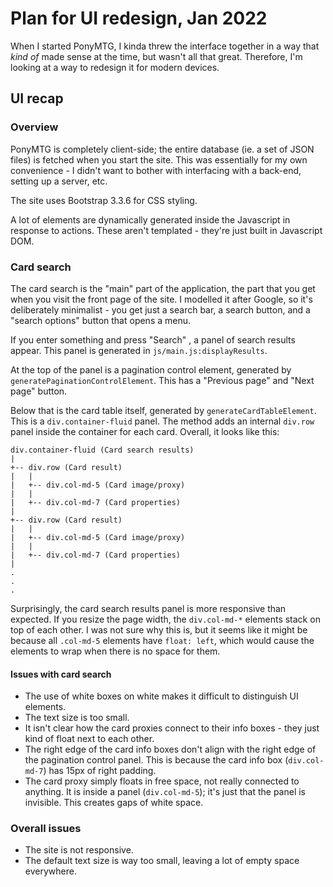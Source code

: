 # Plan for UI redesign, Jan 2022
When I started PonyMTG, I kinda threw the interface together in a way that _kind of_ made sense at the time, but wasn't all that great. Therefore, I'm looking at a way to redesign it for modern devices.

## UI recap

### Overview
PonyMTG is completely client-side; the entire database (ie. a set of JSON files) is fetched when you start the site. This was essentially for my own convenience - I didn't want to bother with interfacing with a back-end, setting up a server, etc.

The site uses Bootstrap 3.3.6 for CSS styling.

A lot of elements are dynamically generated inside the Javascript in response to actions. These aren't templated - they're just built in Javascript DOM.

### Card search
The card search is the "main" part of the application, the part that you get when you visit the front page of the site. I modelled it after Google, so it's deliberately minimalist - you get just a search bar, a search button, and a "search options" button that opens a menu.

If you enter something and press "Search" , a panel of search results appear. This panel is generated in `js/main.js:displayResults`.

At the top of the panel is a pagination control element, generated by `generatePaginationControlElement`. This has a "Previous page" and "Next page" button.

Below that is the card table itself, generated by `generateCardTableElement`. This is a `div.container-fluid` panel. The method adds an internal `div.row` panel inside the container for each card. Overall, it looks like this:

    div.container-fluid (Card search results)
    |
    +-- div.row (Card result)
    |   |
    |   +-- div.col-md-5 (Card image/proxy)
    |   |
    |   +-- div.col-md-7 (Card properties)
    |
    +-- div.row (Card result)
    |   |
    |   +-- div.col-md-5 (Card image/proxy)
    |   |
    |   +-- div.col-md-7 (Card properties)
    |
    .
    .
    .

Surprisingly, the card search results panel is more responsive than expected. If you resize the page width, the `div.col-md-*` elements stack on top of each other. I was not sure why this is, but it seems like it might be because all `.col-md-5` elements have `float: left`, which would cause the elements to wrap when there is no space for them.

#### Issues with card search
* The use of white boxes on white makes it difficult to distinguish UI elements.
* The text size is too small.
* It isn't clear how the card proxies connect to their info boxes - they just kind of float next to each other.
* The right edge of the card info boxes don't align with the right edge of the pagination control panel. This is because the card info box (`div.col-md-7`) has 15px of right padding.
* The card proxy simply floats in free space, not really connected to anything. It is inside a panel (`div.col-md-5`); it's just that the panel is invisible. This creates gaps of white space.

### Overall issues
* The site is not responsive.
* The default text size is way too small, leaving a lot of empty space everywhere.
